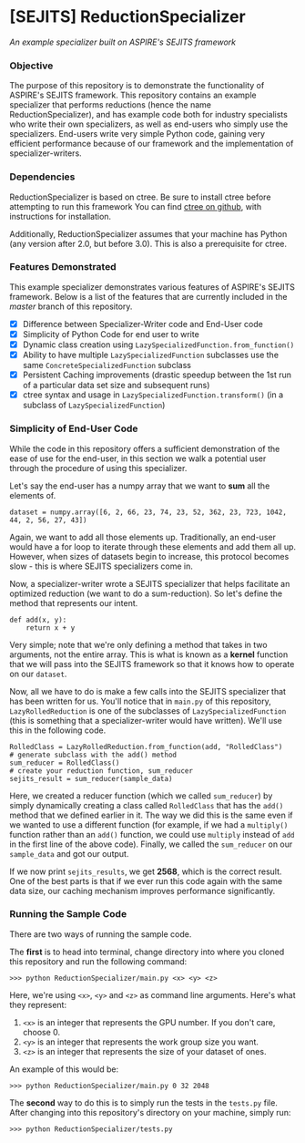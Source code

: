[SEJITS] ReductionSpecializer
====================
*An example specializer built on ASPIRE's SEJITS framework*

### Objective ###

The purpose of this repository is to demonstrate the functionality of ASPIRE's SEJITS framework. This
repository contains an example specializer that performs reductions (hence the name ReductionSpecializer),
and has example code both for industry specialists who write their own specializers, as well as end-users 
who simply use the specializers. End-users write very simple Python code, gaining very efficient performance
because of our framework and the implementation of specializer-writers.

### Dependencies ###

ReductionSpecializer is based on ctree. Be sure to install ctree before attempting to run this framework 
You can find [ctree on github](http://github.com/ucb-sejits/ctree), with instructions for installation.

Additionally, ReductionSpecializer assumes that your machine has Python (any version after 2.0, but before 
3.0). This is also a prerequisite for ctree.

### Features Demonstrated ###

This example specializer demonstrates various features of ASPIRE's SEJITS framework. Below is a list of the features
that are currently included in the *master* branch of this repository.

- [X] Difference between Specializer-Writer code and End-User code
- [X] Simplicity of Python Code for end user to write
- [X] Dynamic class creation using `LazySpecializedFunction.from_function()`
- [X] Ability to have multiple `LazySpecializedFunction` subclasses use the same `ConcreteSpecializedFunction` subclass
- [X] Persistent Caching improvements (drastic speedup between the 1st run of a particular data set size and subsequent runs)
- [X] ctree syntax and usage in `LazySpecializedFunction.transform()` (in a subclass of `LazySpecializedFunction`)

### Simplicity of End-User Code ###

While the code in this repository offers a sufficient demonstration of the ease of use for the end-user, in this section
we walk a potential user through the procedure of using this specializer.

Let's say the end-user has a numpy array that we want to **sum** all the elements of. 

``` 
dataset = numpy.array([6, 2, 66, 23, 74, 23, 52, 362, 23, 723, 1042, 44, 2, 56, 27, 43])
```

Again, we want to add all those elements up. Traditionally, an end-user would have a for loop to iterate through these
elements and add them all up. However, when sizes of datasets begin to increase, this protocol becomes slow - this is
where SEJITS specializers come in. 

Now, a specializer-writer wrote a SEJITS specializer that helps facilitate an optimized reduction (we want to do a sum-reduction). So let's define the method that represents our intent.
```
def add(x, y):
    return x + y
```
Very simple; note that we're only defining a method that takes in two arguments, not the entire array. This is what is known
as a **kernel** function that we will pass into the SEJITS framework so that it knows how to operate on our `dataset`.

Now, all we have to do is make a few calls into the SEJITS specializer that has been written for us. You'll notice that in
`main.py` of this repository, `LazyRolledReduction` is one of the subclasses of `LazySpecializedFunction` (this is something
that a specializer-writer would have written). We'll use this in the following code.

```
RolledClass = LazyRolledReduction.from_function(add, "RolledClass")         # generate subclass with the add() method
sum_reducer = RolledClass()                                                 # create your reduction function, sum_reducer       
sejits_result = sum_reducer(sample_data)
```
Here, we created a reducer function (which we called `sum_reducer`) by simply dynamically creating a class called `RolledClass` that has the `add()` method that we defined earlier in it. The way we did this is the same even if we wanted to use a different
function (for example, if we had a `multiply()` function rather than an `add()` function, we could use `multiply` instead of `add` in the first line of the above code). Finally, we called the `sum_reducer` on our `sample_data` and got our output.

If we now print `sejits_results`, we get **2568**, which is the correct result. One of the best parts is that if we ever run this code again with the same data size, our caching mechanism improves performance significantly.

### Running the Sample Code ###

There are two ways of running the sample code.

The **first** is to head into terminal, change directory into where you cloned this repository and run the following command:

```
>>> python ReductionSpecializer/main.py <x> <y> <z>
```
Here, we're using `<x>`, `<y>` and `<z>` as command line arguments. Here's what they represent:

1. `<x>` is an integer that represents the GPU number. If you don't care, choose 0.
2. `<y>` is an integer that represents the work group size you want. 
3. `<z>` is an integer that represents the size of your dataset of ones.

An example of this would be:
```
>>> python ReductionSpecializer/main.py 0 32 2048
```

The **second** way to do this is to simply run the tests in the `tests.py` file. After changing into this repository's directory on your machine, simply run:
```
>>> python ReductionSpecializer/tests.py
```
